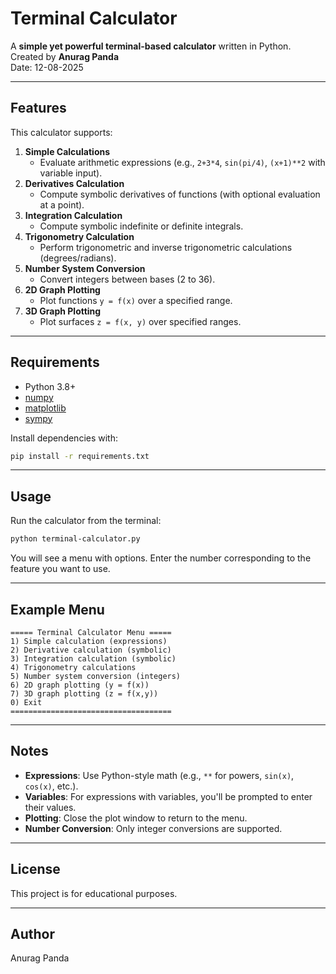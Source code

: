 # Terminal Calculator

A **simple yet powerful terminal-based calculator** written in Python.  
Created by **Anurag Panda**  
Date: 12-08-2025

---

## Features

This calculator supports:

1. **Simple Calculations**  
   - Evaluate arithmetic expressions (e.g., `2+3*4`, `sin(pi/4)`, `(x+1)**2` with variable input).
2. **Derivatives Calculation**  
   - Compute symbolic derivatives of functions (with optional evaluation at a point).
3. **Integration Calculation**  
   - Compute symbolic indefinite or definite integrals.
4. **Trigonometry Calculation**  
   - Perform trigonometric and inverse trigonometric calculations (degrees/radians).
5. **Number System Conversion**  
   - Convert integers between bases (2 to 36).
6. **2D Graph Plotting**  
   - Plot functions `y = f(x)` over a specified range.
7. **3D Graph Plotting**  
   - Plot surfaces `z = f(x, y)` over specified ranges.

---

## Requirements

- Python 3.8+
- [numpy](https://numpy.org/)
- [matplotlib](https://matplotlib.org/)
- [sympy](https://www.sympy.org/)

Install dependencies with:

```sh
pip install -r requirements.txt
```

---

## Usage

Run the calculator from the terminal:

```sh
python terminal-calculator.py
```

You will see a menu with options. Enter the number corresponding to the feature you want to use.

---

## Example Menu

```
===== Terminal Calculator Menu =====
1) Simple calculation (expressions)
2) Derivative calculation (symbolic)
3) Integration calculation (symbolic)
4) Trigonometry calculations
5) Number system conversion (integers)
6) 2D graph plotting (y = f(x))
7) 3D graph plotting (z = f(x,y))
0) Exit
====================================
```

---

## Notes

- **Expressions**: Use Python-style math (e.g., `**` for powers, `sin(x)`, `cos(x)`, etc.).
- **Variables**: For expressions with variables, you'll be prompted to enter their values.
- **Plotting**: Close the plot window to return to the menu.
- **Number Conversion**: Only integer conversions are supported.

---

## License

This project is for educational purposes.

---

## Author

Anurag Panda
